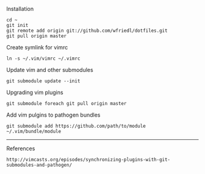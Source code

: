 Installation

    cd ~
    git init
    git remote add origin git://github.com/wfriedl/dotfiles.git
    git pull origin master

Create symlink for vimrc

    ln -s ~/.vim/vimrc ~/.vimrc

Update vim and other submodules

    git submodule update --init


Upgrading vim plugins

    git submodule foreach git pull origin master


Add vim pulgins to pathogen bundles

    git submodule add https://github.com/path/to/module ~/.vim/bundle/module

---
References

    http://vimcasts.org/episodes/synchronizing-plugins-with-git-submodules-and-pathogen/
